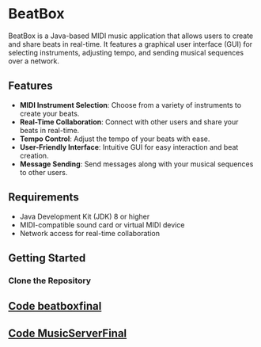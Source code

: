 # BeatBox

BeatBox is a Java-based MIDI music application that allows users to create and share beats in real-time. It features a graphical user interface (GUI) for selecting instruments, adjusting tempo, and sending musical sequences over a network.

## Features

- **MIDI Instrument Selection**: Choose from a variety of instruments to create your beats.
- **Real-Time Collaboration**: Connect with other users and share your beats in real-time.
- **Tempo Control**: Adjust the tempo of your beats with ease.
- **User-Friendly Interface**: Intuitive GUI for easy interaction and beat creation.
- **Message Sending**: Send messages along with your musical sequences to other users.

## Requirements

- Java Development Kit (JDK) 8 or higher
- MIDI-compatible sound card or virtual MIDI device
- Network access for real-time collaboration

## Getting Started
### Clone the Repository

## [Code beatboxfinal](https://github.com/Codingodfather01/BeatBoxJavaGui/blob/1d107ce652ccab8eaaa869ec6cb1972461562afb/BeatBoxFinal)
## [Code MusicServerFinal]()

